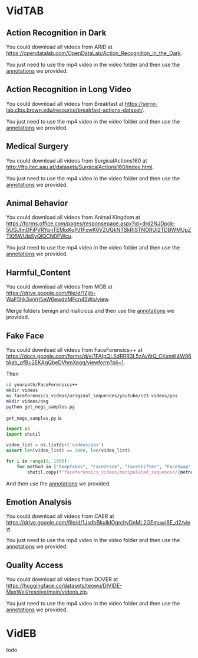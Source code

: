 
# VidTAB

## Action Recognition in Dark

You could download all videos from ARID at https://opendatalab.com/OpenDataLab/Action_Recognition_in_the_Dark.

You just need to use the mp4 video in the video folder and then use the [annotations](https://github.com/leexinhao/VideoEval/tree/main/VidTAB/annotations/AR_in_Dark) we provided.

## Action Recognition in Long Video

You could download all videos from Breakfast at https://serre-lab.clps.brown.edu/resource/breakfast-actions-dataset/.

You just need to use the mp4 video in the video folder and then use the [annotations](https://github.com/leexinhao/VideoEval/tree/main/VidTAB/annotations/AR_in_Long) we provided.

## Medical Surgery
You could download all videos from SurgicalActions160 at http://ftp.itec.aau.at/datasets/SurgicalActions160/index.html. 

You just need to use the mp4 video in the video folder and then use the [annotations](https://github.com/leexinhao/VideoEval/tree/main/VidTAB/annotations/Medical_Surgery)  we provided.

## Animal Behavior

You could download all videos from Animal Kingdom at https://forms.office.com/pages/responsepage.aspx?id=drd2NJDpck-5UGJImDFiPVRYpnTEMixKqPJ1FxwK6VZUQkNTSkRISTNORUI2TDBWMUpZTlQ5WUlaSyQlQCN0PWcu.

You just need to use the mp4 video in the video folder and then use the [annotations](https://github.com/leexinhao/VideoEval/tree/main/VidTAB/annotations/Animal_Behavior)  we provided.

## Harmful_Content

You could download all videos from MOB at https://drive.google.com/file/d/1Zjib-WaF5hk3wVrj5eW6ewdpMFcn45Wo/view.

Merge folders benign and malicious and then use the  [annotations](https://github.com/leexinhao/VideoEval/tree/main/VidTAB/annotations/Quality_Access) we provided.

## Fake Face

You could download all videos from FaceForensics++ at https://docs.google.com/forms/d/e/1FAIpQLSdRRR3L5zAv6tQ_CKxmK4W96tAab_pfBu2EKAgQbeDVhmXagg/viewform?pli=1.

Then

```bash
cd yourpath/FaceForensics++
mkdir videos
mv faceforensics_videos/original_sequences/youtube/c23 videos/pos
mkdir videos/neg
python get_negs_samples.py
```

`get_negs_samples.py` is 

```python
import os
import shutil

video_list = os.listdir('videos/pos')
assert len(video_list) == 1000, len(video_list) 

for i in range(0, 1000):
    for method in ["Deepfakes", "Face2Face", "FaceShifter", "FaceSwap", "NeuralTextures"]:
    	shutil.copy(f"faceforensics_videos/manipulated_sequences/{method}/c23/videos/{video_list[i]}", f"videos/neg/{video_list[i][:-4]}-{method}.mp4")
```

And then use the  [annotations](https://github.com/leexinhao/VideoEval/tree/main/VidTAB/annotations/Fake_Face) we provided.


## Emotion Analysis

You could download all videos from CAER at https://drive.google.com/file/d/1JsdbBkulkIOqrchyDnML2GEmuwi6E_d2/view

You just need to use the mp4 video in the video folder and then use the [annotations](https://github.com/leexinhao/VideoEval/tree/main/VidTAB/annotations/Emotion_Analysis) we provided.

## Quality Access

You could download all videos from DOVER at  https://huggingface.co/datasets/teowu/DIVIDE-MaxWell/resolve/main/videos.zip.

You just need to use the mp4 video in the video folder and then use the [annotations](https://github.com/leexinhao/VideoEval/tree/main/VidTAB/annotations/Quality_Access) we provided.

# VidEB

todo